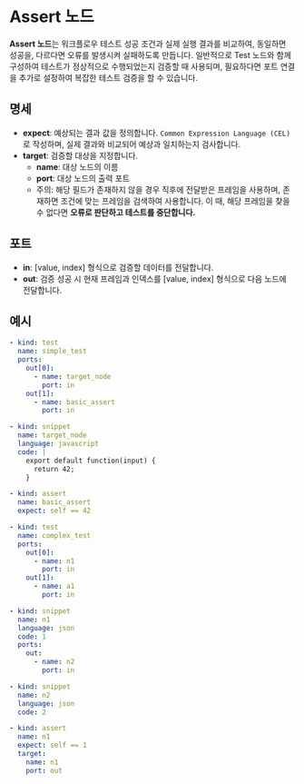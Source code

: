 # Assert 노드

**Assert 노드**는 워크플로우 테스트 성공 조건과 실제 실행 결과를 비교하여, 동일하면 성공을, 다르다면 오류를 발생시켜 실패하도록 만듭니다. 일반적으로 Test 노드와 함께 구성하여 테스트가 정상적으로 수행되었는지 검증할 때 사용되며, 필요하다면 포트 연결을 추가로 설정하여 복잡한 테스트 검증을 할 수 있습니다.

## 명세

- **expect**: 예상되는 결과 값을 정의합니다. `Common Expression Language (CEL)`로 작성하며, 실제 결과와 비교되어 예상과 일치하는지 검사합니다.
- **target**: 검증할 대상을 지정합니다. 
    - **name**: 대상 노드의 이름
    - **port**: 대상 노드의 출력 포트
    - 주의: 해당 필드가 존재하지 않을 경우 직후에 전달받은 프레임을 사용하며, 존재하면 조건에 맞는 프레임을 검색하여 사용합니다. 이 때, 해당 프레임을 찾을 수 없다면 **오류로 판단하고 테스트를 중단합니다.**

## 포트

- **in**: [value, index] 형식으로 검증할 데이터를 전달합니다.
- **out**: 검증 성공 시 현재 프레임과 인덱스를 [value, index] 형식으로 다음 노드에 전달합니다.

## 예시

```yaml
- kind: test
  name: simple_test
  ports:
    out[0]:
      - name: target_node
        port: in
    out[1]:
      - name: basic_assert
        port: in

- kind: snippet
  name: target_node
  language: javascript
  code: |
    export default function(input) {
      return 42;
    }

- kind: assert
  name: basic_assert
  expect: self == 42
```

```yaml
- kind: test
  name: complex_test
  ports:
    out[0]:
      - name: n1
        port: in
    out[1]:
      - name: a1
        port: in

- kind: snippet
  name: n1
  language: json
  code: 1
  ports:
    out:
      - name: n2
        port: in

- kind: snippet
  name: n2
  language: json
  code: 2

- kind: assert
  name: n1
  expect: self == 1
  target:
    name: n1
    port: out
```

